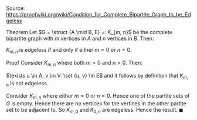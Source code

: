 # 

Source: https://proofwiki.org/wiki/Condition_for_Complete_Bipartite_Graph_to_be_Edgeless

Theorem
Let $G = \struct {A \mid B, E} =: K_{m, n}$ be the complete bipartite graph with $m$ vertices in $A$ and $n$ vertices in $B$.
Then:

$K_{m, n}$ is edgeless if and only if either $m = 0$ or $n = 0$.


Proof
Consider $K_{m, n}$ where both $m > 0$ and $n > 0$.
Then:

$\exists u \in A, v \in V: \set {u, v} \in E$
and it follows by definition that $K_{m, n}$ is not edgeless.

Consider $K_{m, n}$ where either $m = 0$ or $n = 0$.
Hence one of the partite sets of $G$ is empty.
Hence there are no vertices for the vertices in the other partite set to be adjacent to.
So $K_{m, 0}$ and $K_{0, n}$ are edgeless.
Hence the result.
$\blacksquare$





